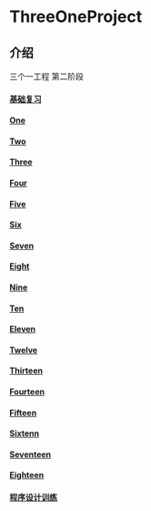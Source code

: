 # ThreeOneProject

## 介绍 

三个一工程 第二阶段

#### [基础复习](./Doc/0824_C语言综合研究与高强度程序设计训练综合研究0.md)
<p>
        <object width="100%" height="500px" data="Doc\html\0824_C语言综合研究与高强度程序设计训练综合研究0.html"></object>
</p>

#### [One](./Doc/0923_综合研究1研究报告.md)
<p>
        <object width="100%" height="500px" data="Doc\html\0923_综合研究1研究报告.html"></object>
</p>

#### [Two](./Doc/0924_综合研究2研究报告.md)
<p>
        <object width="100%" height="500px" data="Doc\html\0924_综合研究2研究报告.html"></object>
</p>

#### [Three](./Doc/0925_综合研究3研究报告.md)
<p>
        <object width="100%" height="500px" data="Doc\html\0925_综合研究3研究报告.html"></object>
</p>


#### [Four](./Doc/0926_综合研究4研究报告.md)
<p>
        <object width="100%" height="500px" data="Doc\html\0926_综合研究4研究报告.html"></object>
</p>


#### [Five](./Doc/0929_综合研究5研究报告.md)
<p>
        <object width="100%" height="500px" data="Doc\html\0929_综合研究5研究报告.html"></object>
</p>


#### [Six](./Doc/0930_综合研究6研究报告.md)
<p>
        <object width="100%" height="500px" data="Doc\html\0930_综合研究6研究报告.html"></object>
</p>

#### [Seven](./Doc/1004_综合研究7研究报告.md)
<p>
        <object width="100%" height="500px" data="Doc\html\1004_综合研究7研究报告.html"></object>
</p>

#### [Eight](./Doc/1005_综合研究8研究报告.md)
<p>
        <object width="100%" height="500px" data="Doc\html\1005_综合研究8研究报告.html"></object>
</p>

#### [Nine](./Doc/1008_综合研究9研究报告.md)
<p>
        <object width="100%" height="500px" data="Doc\html\1008_综合研究9研究报告.html"></object>
</p>

#### [Ten](./DOC/1009_综合研究10研究报告.md)
<p>
        <object width="100%" height="500px" data="Doc\html\1009_综合研究10研究报告.html"></object>
</p>

#### [Eleven](./Doc/1012_综合研究11研究报告.md)
<p>
        <object width="100%" height="500px" data="Doc\html\1012_综合研究11研究报告.html"></object>
</p>

#### [Twelve](./Doc/1013_综合研究12研究报告.md)
<p>
        <object width="100%" height="500px" data="Doc\html\1013_综合研究12研究报告.html"></object>
</p>

#### [Thirteen](./Doc/1016_综合研究13研究报告.md)
<p>
        <object width="100%" height="500px" data="Doc\html\1016_综合研究13研究报告.html"></object>
</p>

#### [Fourteen](./Doc/1017_综合研究14研究报告.md)
<p>
        <object width="100%" height="500px" data="Doc\html\1017_综合研究14研究报告.html"></object>
</p>

#### [Fifteen](./DOC/1020_综合研究15研究报告.md)
<p>
        <object width="100%" height="500px" data="Doc\html\1020_综合研究15研究报告.html"></object>
</p>

#### [Sixtenn](./Doc/1022_综合研究16研究报告.md)
<p>
        <object width="100%" height="500px" data="Doc\html\1022_综合研究16研究报告.html"></object>
</p>

#### [Seventeen](./Doc/1025_综合研究17研究报告.md)
<p>
        <object width="100%" height="500px" data="Doc\html\1025_综合研究17研究报告.html"></object>
</p>

#### [Eighteen](./Doc/1027_综合研究18研究报告.md)
<p>
        <object width="100%" height="500px" data="Doc\html\1027_综合研究18研究报告.html"></object>
</p>

#### [程序设计训练](./Doc/1027_程序设计训练研究报告.md)
<p>
        <object width="100%" height="500px" data="Doc\html\1027_程序设计训练研究报告.html"></object>
</p>
